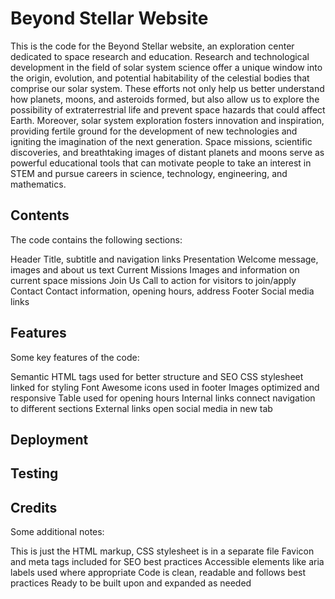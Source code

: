 # Beyond Stellar Website

This is the code for the Beyond Stellar website, an exploration center dedicated to space research and education.
Research and technological development in the field of solar system science offer a unique window into the origin, evolution, and potential habitability of the celestial bodies that comprise our solar system. These efforts not only help us better understand how planets, moons, and asteroids formed, but also allow us to explore the possibility of extraterrestrial life and prevent space hazards that could affect Earth.
Moreover, solar system exploration fosters innovation and inspiration, providing fertile ground for the development of new technologies and igniting the imagination of the next generation. Space missions, scientific discoveries, and breathtaking images of distant planets and moons serve as powerful educational tools that can motivate people to take an interest in STEM and pursue careers in science, technology, engineering, and mathematics.

## Contents
The code contains the following sections:

Header
Title, subtitle and navigation links
Presentation
Welcome message, images and about us text
Current Missions
Images and information on current space missions
Join Us
Call to action for visitors to join/apply
Contact
Contact information, opening hours, address
Footer
Social media links
## Features
Some key features of the code:

Semantic HTML tags used for better structure and SEO
CSS stylesheet linked for styling
Font Awesome icons used in footer
Images optimized and responsive
Table used for opening hours
Internal links connect navigation to different sections
External links open social media in new tab

## Deployment

## Testing

## Credits
Some additional notes:

This is just the HTML markup, CSS stylesheet is in a separate file
Favicon and meta tags included for SEO best practices
Accessible elements like aria labels used where appropriate
Code is clean, readable and follows best practices
Ready to be built upon and expanded as needed